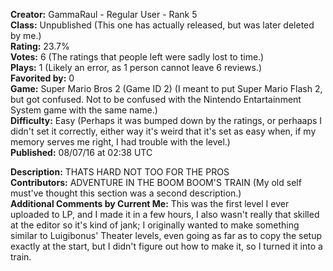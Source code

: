 **Creator:** GammaRaul - Regular User - Rank 5 <br>
**Class:** Unpublished (This one has actually released, but was later deleted by me.) <br>
**Rating:** 23.7% <br>
**Votes:** 6 (The ratings that people left were sadly lost to time.) <br>
**Plays:** 1 (Likely an error, as 1 person cannot leave 6 reviews.) <br>
**Favorited by:** 0 <br>
**Game:** Super Mario Bros 2 (Game ID 2) (I meant to put Super Mario Flash 2, but got confused. Not to be confused with the Nintendo Entartainment System game with the same name.) <br>
**Difficulty:** Easy (Perhaps it was bumped down by the ratings, or perhaaps I didn't set it correctly, either way it's weird that it's set as easy when, if my memory serves me right, I had trouble with the level.) <br>
**Published:** 08/07/16 at 02:38 UTC

**Description:** THATS HARD NOT TOO FOR THE PROS <br>
**Contributors:** ADVENTURE IN THE BOOM BOOM'S TRAIN (My old self must've thought this section was a second description.) <br>
**Additional Comments by Current Me:** This was the first level I ever uploaded to LP, and I made it in a few hours, I also wasn't really that skilled at the editor so it's kind of jank; I originally wanted to make something similar to Luigibonus' Theater levels, even going as far as to copy the setup exactly at the start, but I didn't figure out how to make it, so I turned it into a train.
